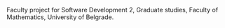 Faculty project for Software Development 2, Graduate studies, Faculty of Mathematics, University of Belgrade.